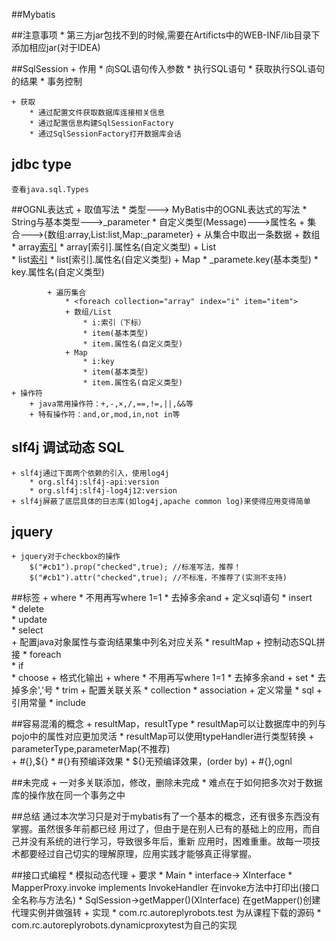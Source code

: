 ##Mybatis

##注意事项
    * 第三方jar包找不到的时候,需要在Artificts中的WEB-INF/lib目录下添加相应jar(对于IDEA)
    

##SqlSession
    + 作用
        * 向SQL语句传入参数
        * 执行SQL语句
        * 获取执行SQL语句的结果
        * 事务控制
        
        
    + 获取
        * 通过配置文件获取数据库连接相关信息
        * 通过配置信息构建SqlSessionFactory
        * 通过SqlSessionFactory打开数据库会话
        
        
## jdbc type 
    查看java.sql.Types  
    
    
##OGNL表达式 
    + 取值写法
        * 类型---> MyBatis中的OGNL表达式的写法
        * String与基本类型--->_parameter
        * 自定义类型(Message)--->属性名
        + 集合--->{数组:array,List:list,Map:_parameter}
            + 从集合中取出一条数据
                + 数组
                    * array[索引](基本类型)
                    * array[索引].属性名(自定义类型)
                + List    
                    * list[索引](基本类型)
                    * list[索引].属性名(自定义类型)
                + Map
                    * _paramete.key(基本类型)
                    * key.属性名(自定义类型)              
        
            + 遍历集合
                * <foreach collection="array" index="i" item="item">
                + 数组/List
                    * i:索引（下标）
                    * item(基本类型)              
                    * item.属性名(自定义类型)              
                + Map
                    * i:key
                    * item(基本类型)              
                    * item.属性名(自定义类型)
    + 操作符
        + java常用操作符：+,-,×,/,==,!=,||,&&等
        + 特有操作符：and,or,mod,in,not in等
        
## slf4j 调试动态 SQL
    + slf4j通过下面两个依赖的引入，使用log4j
        * org.slf4j:slf4j-api:version 
        * org.slf4j:slf4j-log4j12:version
    + slf4j屏蔽了底层具体的日志库(如log4j,apache common log)来使得应用变得简单
    
## jquery
    + jquery对于checkbox的操作
        $("#cb1").prop("checked",true); //标准写法，推荐！  
        $("#cb1").attr("checked",true); //不标准，不推荐了(实测不支持)
    
                                 
##标签
    + where
        * 不用再写where 1=1
        * 去掉多余and
    + 定义sql语句
        * insert                                        
        * delete                                        
        * update                                          
        * select   
    + 配置java对象属性与查询结果集中列名对应关系
        * resultMap
    + 控制动态SQL拼接
        * foreach                                             
        * if                                              
        * choose
    + 格式化输出
        + where
            * 不用再写where 1=1
            * 去掉多余and
        + set 
            * 去掉多余','号 
        * trim
    + 配置关联关系
        * collection
        * association
    + 定义常量
        * sql
    + 引用常量
        * include    
        
##容易混淆的概念
    + resultMap，resultType
        * resultMap可以让数据库中的列与pojo中的属性对应更加灵活
        * resultMap可以使用typeHandler进行类型转换
    + parameterType,parameterMap(不推荐)        
    + #{},${}
        * #{}有预编译效果
        * ${}无预编译效果，(order by)
    + #{},ognl     
    
##未完成
    + 一对多关联添加，修改，删除未完成
        * 难点在于如何把多次对于数据库的操作放在同一个事务之中
        
##总结
    通过本次学习只是对于mybatis有了一个基本的概念，还有很多东西没有掌握。虽然很多年前都已经
    用过了，但由于是在别人已有的基础上的应用，而自己并没有系统的进行学习，导致很多年后，重新
    应用时，困难重重。故每一项技术都要经过自己切实的理解原理，应用实践才能够真正得掌握。
    
##接口式编程
    * 模拟动态代理
    + 要求
        * Main
        * interface-> XInterface
        * MapperProxy.invoke implements InvokeHandler
            在invoke方法中打印出(接口全名称与方法名)
        * SqlSession->getMapper()(XInterface)
            在getMapper()创建代理实例并做强转 
    + 实现
        * com.rc.autoreplyrobots.test 为从课程下载的源码
        * com.rc.autoreplyrobots.dynamicproxytest为自己的实现
        
           
    
                                                                        